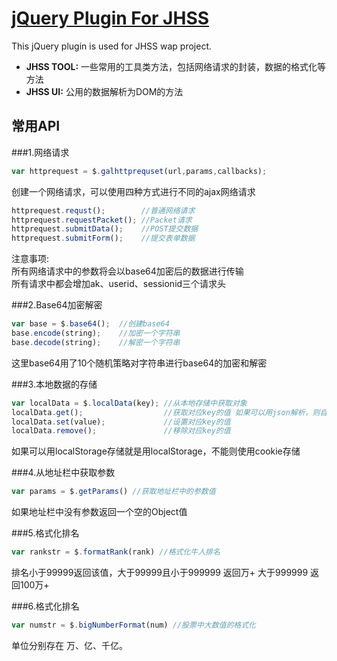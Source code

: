 # [jQuery Plugin For JHSS](https://github.com/gexiaowei/jquery.jhss)
This jQuery plugin is used for JHSS wap project.

* **JHSS TOOL:** 一些常用的工具类方法，包括网络请求的封装，数据的格式化等方法
* **JHSS UI:** 公用的数据解析为DOM的方法

## 常用API
###1.网络请求
```js
var httprequest = $.galhttprequset(url,params,callbacks);
```
创建一个网络请求，可以使用四种方式进行不同的ajax网络请求
```js
httprequest.requst();        //普通网络请求
httprequest.requestPacket(); //Packet请求
httprequest.submitData();    //POST提交数据
httprequest.submitForm();    //提交表单数据
```
注意事项:<br/>
所有网络请求中的参数将会以base64加密后的数据进行传输<br/>
所有请求中都会增加ak、userid、sessionid三个请求头

###2.Base64加密解密
```js
var base = $.base64();  //创建base64
base.encode(string);    //加密一个字符串
base.decode(string);    //解密一个字符串
```
这里base64用了10个随机策略对字符串进行base64的加密和解密

###3.本地数据的存储
```js
var localData = $.localData(key); //从本地存储中获取对象
localData.get();                  //获取对应key的值 如果可以用json解析，则自动解析
localData.set(value);             //设置对应key的值
localData.remove();               //移除对应key的值
```
如果可以用localStorage存储就是用localStorage，不能则使用cookie存储

###4.从地址栏中获取参数
```js
var params = $.getParams() //获取地址栏中的参数值
```
如果地址栏中没有参数返回一个空的Object值

###5.格式化排名
```js
var rankstr = $.formatRank(rank) //格式化牛人排名
```
排名小于99999返回该值，大于99999且小于999999 返回万+ 大于999999 返回100万+

###6.格式化排名
```js
var numstr = $.bigNumberFormat(num) //股票中大数值的格式化
```
单位分别存在 万、亿、千亿。